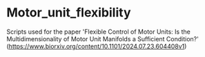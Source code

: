 # Motor_unit_flexibility
Scripts used for the paper 'Flexible Control of Motor Units: Is the Multidimensionality of Motor Unit Manifolds a Sufficient Condition?' (https://www.biorxiv.org/content/10.1101/2024.07.23.604408v1) 
